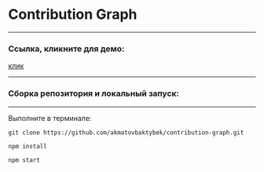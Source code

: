

# Contribution Graph
---
### Ссылка, кликните для демо: 
[клик](https://rad-valkyrie-013a63.netlify.app/)

---
### Сборка репозитория и локальный запуск:
---

Выполните в терминале:
```
git clone https://github.com/akmatovbaktybek/contribution-graph.git

npm install

npm start
```